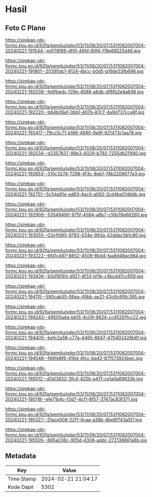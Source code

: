 # Hasil

## Foto C Plano

https://sirekap-obj-formc.kpu.go.id/92fa/pemilu/pdpr/53/11/08/20/07/5311082007004-20240221-191544--ed178f89-df0f-49fd-90f4-f18e68525d48.jpg

https://sirekap-obj-formc.kpu.go.id/92fa/pemilu/pdpr/53/11/08/20/07/5311082007004-20240221-191801--20395dc1-8124-4bcc-b0d5-b19de33fb698.jpg

https://sirekap-obj-formc.kpu.go.id/92fa/pemilu/pdpr/53/11/08/20/07/5311082007004-20240221-192038--fe6fbedc-f29e-4588-a6db-df8fb2e4a648.jpg

https://sirekap-obj-formc.kpu.go.id/92fa/pemilu/pdpr/53/11/08/20/07/5311082007004-20240221-192220--b64b06a1-0bb1-407b-87c7-4a9d737cce8f.jpg

https://sirekap-obj-formc.kpu.go.id/92fa/pemilu/pdpr/53/11/08/20/07/5311082007004-20240221-192417--79cc5c71-b166-4690-9e9f-621473c1aa78.jpg

https://sirekap-obj-formc.kpu.go.id/92fa/pemilu/pdpr/53/11/08/20/07/5311082007004-20240221-192534--d2357837-89e3-4029-b792-7255db211f40.jpg

https://sirekap-obj-formc.kpu.go.id/92fa/pemilu/pdpr/53/11/08/20/07/5311082007004-20240221-192653--310c3274-7298-4f3c-8eb1-74b2206677e3.jpg

https://sirekap-obj-formc.kpu.go.id/92fa/pemilu/pdpr/53/11/08/20/07/5311082007004-20240221-192751--5c54a91a-ad63-4ac0-a092-2cd4be01db6b.jpg

https://sirekap-obj-formc.kpu.go.id/92fa/pemilu/pdpr/53/11/08/20/07/5311082007004-20240221-192908--53549490-975f-4084-a8b7-c10b78e66260.jpg

https://sirekap-obj-formc.kpu.go.id/92fa/pemilu/pdpr/53/11/08/20/07/5311082007004-20240221-193055--02e1fd95-9783-434e-993a-42ddec0b1c80.jpg

https://sirekap-obj-formc.kpu.go.id/92fa/pemilu/pdpr/53/11/08/20/07/5311082007004-20240221-193222--6f41c497-8652-4509-8bd4-faa8d48ac984.jpg

https://sirekap-obj-formc.kpu.go.id/92fa/pemilu/pdpr/53/11/08/20/07/5311082007004-20240221-193436--b5d18193-d921-4f33-b11b-c4bcdd7cc659.jpg

https://sirekap-obj-formc.kpu.go.id/92fa/pemilu/pdpr/53/11/08/20/07/5311082007004-20240221-194115--590cab55-06ea-49bb-ae21-43c6c6f6c395.jpg

https://sirekap-obj-formc.kpu.go.id/92fa/pemilu/pdpr/53/11/08/20/07/5311082007004-20240221-194243--49505a4a-bb15-4c09-9624-cc45291fcc22.jpg

https://sirekap-obj-formc.kpu.go.id/92fa/pemilu/pdpr/53/11/08/20/07/5311082007004-20240221-194405--befc2a58-c77a-4465-8647-470402428b6f.jpg

https://sirekap-obj-formc.kpu.go.id/92fa/pemilu/pdpr/53/11/08/20/07/5311082007004-20240221-194548--f66fe8f6-416d-4fcc-ba42-87f573924bec.jpg

https://sirekap-obj-formc.kpu.go.id/92fa/pemilu/pdpr/53/11/08/20/07/5311082007004-20240221-195012--d7a13832-3fc4-425b-a47f-ce1a0a69633b.jpg

https://sirekap-obj-formc.kpu.go.id/92fa/pemilu/pdpr/53/11/08/20/07/5311082007004-20240221-195118--efe71b4c-f3d7-4cf1-8f57-3767ac83f371.jpg

https://sirekap-obj-formc.kpu.go.id/92fa/pemilu/pdpr/53/11/08/20/07/5311082007004-20240221-195327--21ece008-22f1-4caa-a38b-4be8f743a5f7.jpg

https://sirekap-obj-formc.kpu.go.id/92fa/pemilu/pdpr/53/11/08/20/07/5311082007004-20240221-195505--895a036c-905d-4308-addc-272139661a6b.jpg


## Metadata

| Key        | Value               |
| ---------- | ------------------- |
| Time Stamp | 2024-02-21 21:04:17 |
| Kode Dapil | 5302                |



